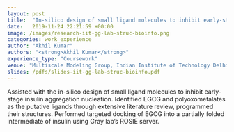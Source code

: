 ```yaml
---
layout: post
title:  "In-silico design of small ligand molecules to inhibit early-stage insulin aggregation nucleation"
date:   2019-11-24 22:21:59 +00:00
image: /images/research-iit-gg-lab-struc-bioinfo.png
categories: work_experience
author: "Akhil Kumar"
authors: "<strong>Akhil Kumar</strong>"
experience_type: "Coursework"
venue: "Multiscale Modeling Group, Indian Institute of Technology Delhi"
slides: /pdfs/slides-iit-gg-lab-struc-bioinfo.pdf
---
```

Assisted with the in-silico design of small ligand molecules to inhibit early-stage insulin aggregation nucleation. Identified EGCG and polyoxometalates as the putative ligands through extensive literature review, programmed their structures. Performed targeted docking of EGCG into a partially folded intermediate of insulin using Gray lab’s ROSIE server.